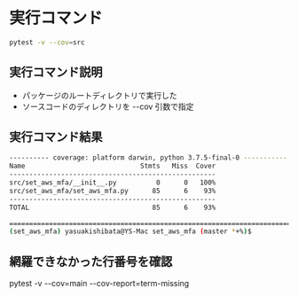 # 実行コマンド

```bash
pytest -v --cov=src
```


## 実行コマンド説明

* パッケージのルートディレクトリで実行した
* ソースコードのディレクトリを --cov 引数で指定

## 実行コマンド結果

```bash
---------- coverage: platform darwin, python 3.7.5-final-0 -----------
Name                             Stmts   Miss  Cover
----------------------------------------------------
src/set_aws_mfa/__init__.py          0      0   100%
src/set_aws_mfa/set_aws_mfa.py      85      6    93%
----------------------------------------------------
TOTAL                               85      6    93%

====================================================================================== 2 failed, 9 passed in 0.34s =======================================================================================
(set_aws_mfa) yasuakishibata@YS-Mac set_aws_mfa (master *+%)$
```



## 網羅できなかった行番号を確認

pytest -v --cov=main --cov-report=term-missing
